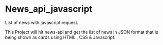 # News_api_javascript
List of news with javascript request.

This Project will hit news-api and get the list of news in JSON format that is being shown as cards using HTML , CSS & Javascript.
